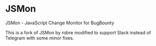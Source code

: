 # JSMon
JSMon - JavaScript Change Monitor for BugBounty

This is a fork of JSMon by robre modified to support Slack instead of Telegram with some minor fixes.
